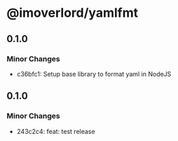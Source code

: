 # @imoverlord/yamlfmt

## 0.1.0

### Minor Changes

- c36bfc1: Setup base library to format yaml in NodeJS

## 0.1.0

### Minor Changes

- 243c2c4: feat: test release
